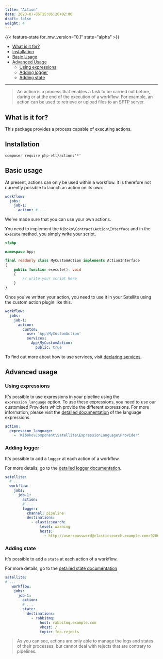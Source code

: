 ```yaml
---
title: "Action"
date: 2023-07-06T15:06:20+02:00
draft: false
weight: 4
---
```


{{< feature-state for_mw_version="0.1" state="alpha" >}}

- [What is it for?](#what-is-it-for)
- [Installation](#installation)
- [Basic Usage](#basic-usage)
- [Advanced Usage](#advanced-usage)
    - [Using expressions](#using-expressions)
    - [Adding logger](#adding-logger)
    - [Adding state](#adding-state)

---

> An action is a process that enables a task to be carried out before, during or at the end of the execution of a workflow.
> For example, an action can be used to retrieve or upload files to an SFTP server.

## What is it for?

This package provides a process capable of executing actions.

## Installation

```shell
composer require php-etl/action:'*'
```

## Basic usage

At present, actions can only be used within a workflow. It is therefore not currently possible to launch an action on its own.

```yaml
workflow:
  jobs:
    job-1:
      action: # ...
```

We've made sure that you can use your own actions.

You need to implement the `Kiboko\Contract\Action\Interface` and in the `execute` method, you simply write your script.

```php
<?php 

namespace App;

final readonly class MyCustomAction implements ActionInterface
{
    public function execute(): void
    {
        // write your script here
    }
}
```

Once you've written your action, you need to use it in your Satellite using the custom action plugin like this.

```yaml
workflow:
  jobs:
    job-1:
      action:
        custom:
          use: 'App\MyCustomAction'
          services:
            App\MyCustomAction:
              public: true
```

To find out more about how to use services, visit [declaring services](../../../feature/services).

## Advanced usage

### Using expressions

It's possible to use expressions in your pipeline using the `expression_language` option. To use these expressions,
you need to use our customised Providers which provide the different expressions. For more information, please visit
the [detailed documentation](../../../feature/expression-language) of the language expressions.

```yaml
action:
  expression_language:
    - 'Kiboko\Component\Satellite\ExpressionLanguage\Provider'
```

### Adding logger

It's possible to add a `logger` at each action of a workflow.

For more details, go to the [detailed logger documentation](../../../feature/logger).

```yaml
satellite:
  # ...
  workflow:
    jobs:
      job-1:
        action:
        # ...
        logger:
          channel: pipeline
          destinations:
            - elasticsearch:
                level: warning
                hosts:
                  - http://user:password@elasticsearch.example.com:9200
```

### Adding state

It's possible to add a `state` at each action of a workflow.

For more details, go to the [detailed state documentation](../../../feature/state)

```yaml
satellite:
# ...
   workflow:
    jobs:
      job-1:
        action:
        # ...
        state:
          destinations:
            - rabbitmq:
                host: rabbitmq.example.com
                vhost: /
                topic: foo.rejects
```

> As you can see, actions are only able to manage the logs and states of their processes,
> but cannot deal with rejects that are contrary to pipelines.
